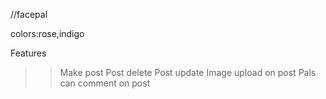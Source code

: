 //facepal

colors:rose,indigo

Features
>> Make post
>> Post delete
>> Post update
>> Image upload on post
>> Pals can comment on post


